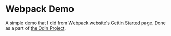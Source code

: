 # Webpack Demo
A simple demo that I did from [Webpack website's Gettin Started](https://webpack.js.org/guides/getting-started/) page. Done as a part of [the Odin Project](https://theodinproject.com/lessons/es6-modules).